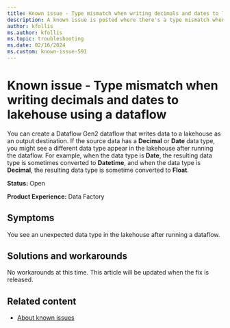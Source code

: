 ```yaml
---
title: Known issue - Type mismatch when writing decimals and dates to lakehouse using a dataflow
description: A known issue is posted where there's a type mismatch when writing decimals and dates to lakehouse using a dataflow.
author: kfollis
ms.author: kfollis
ms.topic: troubleshooting 
ms.date: 02/16/2024
ms.custom: known-issue-591
---
```


# Known issue - Type mismatch when writing decimals and dates to lakehouse using a dataflow

You can create a Dataflow Gen2 dataflow that writes data to a lakehouse as an output destination. If the source data has a **Decimal** or **Date** data type, you might see a different data type appear in the lakehouse after running the dataflow. For example, when the data type is **Date**, the resulting data type is sometimes converted to **Datetime**, and when the data type is **Decimal**, the resulting data type is sometime converted to **Float**.

**Status:** Open

**Product Experience:** Data Factory

## Symptoms

You see an unexpected data type in the lakehouse after running a dataflow.

## Solutions and workarounds

No workarounds at this time. This article will be updated when the fix is released.

## Related content

- [About known issues](https://support.fabric.microsoft.com/known-issues)
